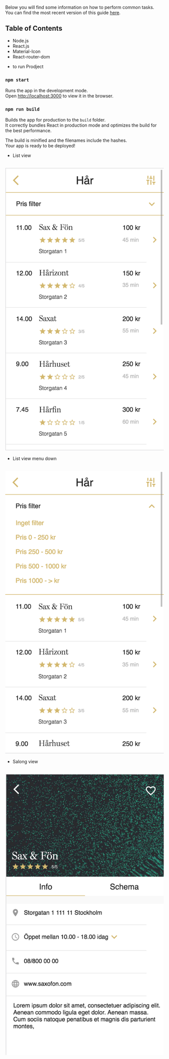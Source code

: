 
Below you will find some information on how to perform common tasks.<br>
You can find the most recent version of this guide [here](https://github.com/facebookincubator/create-react-app/blob/master/packages/react-scripts/template/README.md).

## Table of Contents

- Node.js
- React.js
- Material-Icon
- React-router-dom


* to run Prodject

### `npm start`

Runs the app in the development mode.<br>
Open [http://localhost:3000](http://localhost:3000) to view it in the browser.


### `npm run build`

Builds the app for production to the `build` folder.<br>
It correctly bundles React in production mode and optimizes the build for the best performance.

The build is minified and the filenames include the hashes.<br>
Your app is ready to be deployed!

* List view
<br>
<img src = "https://github.com/casperjureskog/Salongen/blob/master/src/readmeImages/list.png" />
<br>



* List view menu down
<br>
<img src = "https://github.com/casperjureskog/Salongen/blob/master/src/readmeImages/listMenu.png" />
<br>


* Salong view
<br>
<img src = "https://github.com/casperjureskog/Salongen/blob/master/src/readmeImages/salong.png" />
<br>






